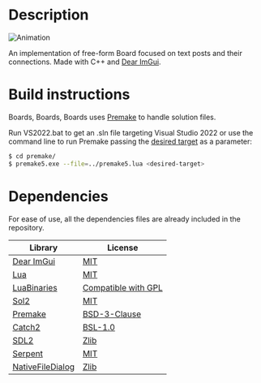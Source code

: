 # Description

![Animation](https://user-images.githubusercontent.com/83305378/181241785-37d8d5e6-fb2c-4651-ad29-a11d1abe1517.gif)

An implementation of free-form Board focused on text posts and their connections. Made with C++ and [Dear ImGui](https://github.com/ocornut/imgui).

# Build instructions

Boards, Boards, Boards uses [Premake](https://github.com/premake/premake-core) to handle solution files. 

Run VS2022.bat to get an .sln file targeting Visual Studio 2022 or use the command line to run Premake passing the [desired target](https://premake.github.io/docs/Using-Premake/) as a parameter:


```Bash
$ cd premake/
$ premake5.exe --file=../premake5.lua <desired-target>
```

# Dependencies

For ease of use, all the dependencies files are already included in the repository.

| Library  | License |
| ------------- | ------------- |
| [Dear ImGui](https://github.com/ocornut/imgui)  | [MIT](https://github.com/ocornut/imgui/blob/master/LICENSE.txt)  |
| [Lua](http://www.lua.org/home.html)  | [MIT](http://www.lua.org/license.html)  |
| [LuaBinaries](http://luabinaries.sourceforge.net/)  | [Compatible with GPL](http://luabinaries.sourceforge.net/license.html)  |
| [Sol2](https://github.com/ThePhD/sol2/)  | [MIT](https://github.com/ThePhD/sol2/blob/develop/LICENSE.txt)  |
| [Premake](https://github.com/premake/premake-core)  | [BSD-3-Clause](https://github.com/premake/premake-core/blob/master/LICENSE.txt)  |
| [Catch2](https://github.com/catchorg/Catch2/)  | [BSL-1.0](https://github.com/catchorg/Catch2/blob/devel/LICENSE.txt)  |
| [SDL2](https://www.libsdl.org/index.php)  | [Zlib](https://www.libsdl.org/license.php)  |
| [Serpent](https://github.com/pkulchenko/serpent) | [MIT](https://github.com/pkulchenko/serpent/blob/master/LICENSE)  |
| [NativeFileDialog](https://github.com/mlabbe/nativefiledialog)  | [Zlib](https://github.com/mlabbe/nativefiledialog/blob/master/LICENSE)  |
